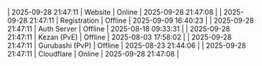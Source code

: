 | 2025-09-28 21:47:11 | Website | Online | 2025-09-28 21:47:08 |
| 2025-09-28 21:47:11 | Registration | Offline | 2025-09-09 16:40:23 |
| 2025-09-28 21:47:11 | Auth Server | Offline | 2025-08-18 09:33:31 |
| 2025-09-28 21:47:11 | Kezan (PvE) | Offline | 2025-08-03 17:58:02 |
| 2025-09-28 21:47:11 | Gurubashi (PvP) | Offline | 2025-08-23 21:44:06 |
| 2025-09-28 21:47:11 | Cloudflare | Online | 2025-09-28 21:47:08 |
